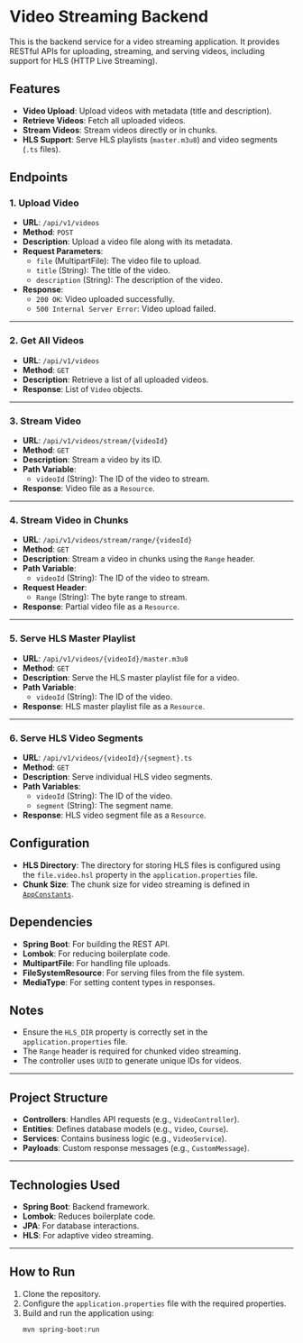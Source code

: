 # Video Streaming Backend

This is the backend service for a video streaming application. It provides RESTful APIs for uploading, streaming, and serving videos, including support for HLS (HTTP Live Streaming).

## Features

- **Video Upload**: Upload videos with metadata (title and description).
- **Retrieve Videos**: Fetch all uploaded videos.
- **Stream Videos**: Stream videos directly or in chunks.
- **HLS Support**: Serve HLS playlists (`master.m3u8`) and video segments (`.ts` files).

## Endpoints

### 1. Upload Video
- **URL**: `/api/v1/videos`
- **Method**: `POST`
- **Description**: Upload a video file along with its metadata.
- **Request Parameters**:
  - `file` (MultipartFile): The video file to upload.
  - `title` (String): The title of the video.
  - `description` (String): The description of the video.
- **Response**:
  - `200 OK`: Video uploaded successfully.
  - `500 Internal Server Error`: Video upload failed.

---

### 2. Get All Videos
- **URL**: `/api/v1/videos`
- **Method**: `GET`
- **Description**: Retrieve a list of all uploaded videos.
- **Response**: List of `Video` objects.

---

### 3. Stream Video
- **URL**: `/api/v1/videos/stream/{videoId}`
- **Method**: `GET`
- **Description**: Stream a video by its ID.
- **Path Variable**:
  - `videoId` (String): The ID of the video to stream.
- **Response**: Video file as a `Resource`.

---

### 4. Stream Video in Chunks
- **URL**: `/api/v1/videos/stream/range/{videoId}`
- **Method**: `GET`
- **Description**: Stream a video in chunks using the `Range` header.
- **Path Variable**:
  - `videoId` (String): The ID of the video to stream.
- **Request Header**:
  - `Range` (String): The byte range to stream.
- **Response**: Partial video file as a `Resource`.

---

### 5. Serve HLS Master Playlist
- **URL**: `/api/v1/videos/{videoId}/master.m3u8`
- **Method**: `GET`
- **Description**: Serve the HLS master playlist file for a video.
- **Path Variable**:
  - `videoId` (String): The ID of the video.
- **Response**: HLS master playlist file as a `Resource`.

---

### 6. Serve HLS Video Segments
- **URL**: `/api/v1/videos/{videoId}/{segment}.ts`
- **Method**: `GET`
- **Description**: Serve individual HLS video segments.
- **Path Variables**:
  - `videoId` (String): The ID of the video.
  - `segment` (String): The segment name.
- **Response**: HLS video segment file as a `Resource`.

## Configuration

- **HLS Directory**: The directory for storing HLS files is configured using the `file.video.hsl` property in the `application.properties` file.
- **Chunk Size**: The chunk size for video streaming is defined in [`AppConstants`](src/main/java/com/stream/app/AppConstants.java).

## Dependencies

- **Spring Boot**: For building the REST API.
- **Lombok**: For reducing boilerplate code.
- **MultipartFile**: For handling file uploads.
- **FileSystemResource**: For serving files from the file system.
- **MediaType**: For setting content types in responses.

## Notes

- Ensure the `HLS_DIR` property is correctly set in the `application.properties` file.
- The `Range` header is required for chunked video streaming.
- The controller uses `UUID` to generate unique IDs for videos.

---

## Project Structure

- **Controllers**: Handles API requests (e.g., `VideoController`).
- **Entities**: Defines database models (e.g., `Video`, `Course`).
- **Services**: Contains business logic (e.g., `VideoService`).
- **Payloads**: Custom response messages (e.g., `CustomMessage`).

---

## Technologies Used

- **Spring Boot**: Backend framework.
- **Lombok**: Reduces boilerplate code.
- **JPA**: For database interactions.
- **HLS**: For adaptive video streaming.

---

## How to Run

1. Clone the repository.
2. Configure the `application.properties` file with the required properties.
3. Build and run the application using:
   ```bash
   mvn spring-boot:run
